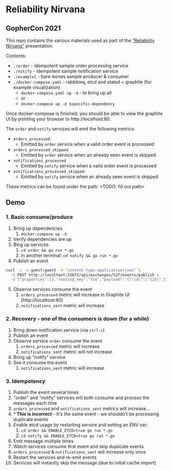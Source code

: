 # Reliability Nirvana
## GopherCon 2021

This repo contains the various materials used as part of the ["Reliability Nirvana"](https://www.gophercon.com/agenda/speakers/1221929) 
presentation.

Contents:

* `./order` - idempotent sample order processing service
* `./notify` - idempotent sample notification service
* `./example1` - bare-bones sample producer & consumer
* `./docker-compose.yaml` - rabbitmq, etcd and statsd + graphite (for example visualization)
  * `docker-compose.yaml up -d` - to bring up all
  * or 
  * `docker-compose up -d $specific-dependency`

Once docker-compose is finished, you should be able to view the graphite UI by pointing
your browser to http://localhost:80.

The `order` and `notify` services will emit the following metrics:

* `orders_processed`
  * Emitted by `order` service when a valid order event is processed
* `orders_processed_skipped`
  * Emitted by `order` service when an already seen event is skipped
* `notifications_processed`
  * Emitted by `notify` service when a valid order event is processed
* `notifications_processed_skipped`
  * Emitted by `notify` service when an already seen event is skipped

These metrics can be found under the path: <TODO: fill out path>

## Demo

### 1. Basic consume/produce

1. Bring up dependencies
   1. `docker-compose up -d`
2. Verify dependencies are up
3. Bing up services
   1. `cd order && go run *.go`
   2. In another terminal: `cd notify && go run *.go`
4. Publish an event
```bash
curl -i -u guest:guest -H "content-type:application/json" \
  -X POST http://localhost:15672/api/exchanges/%2f/events/publish \
  -d'{"properties":{},"routing_key":"foo","payload":"{\"id\":\"123\",\"type\":\"new_order\"}","payload_encoding":"string"}'
```
5. Observe services consume the event
   1. `orders_processed` metric will increase in Graphite UI (http://localhost:80)
   2. `notifications_sent` metric will increase

### 2. Recovery - one of the consumers is down (for a while)

1. Bring down notification service (via `ctrl-c`)
2. Publish an event
3. Observe service `order` consume the event
   1. `orders_processed` metric will increase
   2. `notifications_sent` metric will _not_ increase
4. Bring up "notify" service
5. See it consume the event
   1. `notifications_sent` metric will increase

### 3. Idempotency

1. Publish the event several times
2. "order" and "notify" services will both consume and process the messages each time
3. `orders_processed` and `notifications_sent` metrics will increase...
4. **^ This is incorrect** - it's the same event - we shouldn't be processing duplicate events
5. Enable etcd usage by restarting service and setting an ENV var:
   1. `cd order && ENABLE_ETCD=true go run *.go`
   2. `cd notify && ENABLE_ETCD=true go run *.go`
6. Emit message multiple times
7. Watch services consume first event and skip duplicate events
8. `orders_processed` & `notifications_sent` will increase only once
9. Restart the services and re-emit events
10. Services will instantly skip the message (due to initial cache import)
